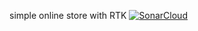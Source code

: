 simple online store with RTK
 
[![SonarCloud](https://sonarcloud.io/images/project_badges/sonarcloud-white.svg)](https://sonarcloud.io/summary/new_code?id=SSOL7_RTK-phonestore)
